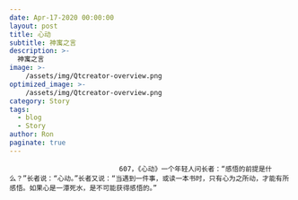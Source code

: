 ```yaml
---
date: Apr-17-2020 00:00:00
layout: post
title: 心动
subtitle: 神寓之言
description: >-
  神寓之言
image: >-
    /assets/img/Qtcreator-overview.png
optimized_image: >-
    /assets/img/Qtcreator-overview.png
category: Story
tags:
  - blog
  - Story
author: Ron
paginate: true
---
```


							　　607，《心动》一个年轻人问长者：“感悟的前提是什么？”长者说：“心动。”长者又说：“当遇到一件事，或读一本书时，只有心为之所动，才能有所感悟。如果心是一潭死水，是不可能获得感悟的。”
							
							
						
